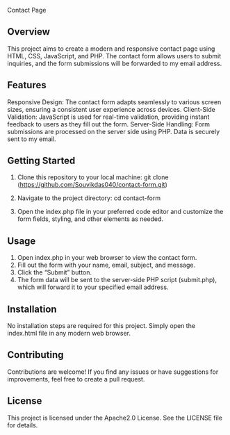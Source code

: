 Contact Page

Overview
--------
This project aims to create a modern and responsive contact page using HTML, CSS, JavaScript, and PHP. The contact form allows users to submit inquiries, and the form submissions will be forwarded to my email address.

Features
--------
Responsive Design: The contact form adapts seamlessly to various screen sizes, ensuring a consistent user experience across devices.
Client-Side Validation: JavaScript is used for real-time validation, providing instant feedback to users as they fill out the form.
Server-Side Handling: Form submissions are processed on the server side using PHP. Data is securely sent to my email.

Getting Started
---------------
1. Clone this repository to your local machine:
    git clone (https://github.com/Souvikdas040/contact-form.git)

2. Navigate to the project directory:
    cd contact-form

4. Open the index.php file in your preferred code editor and customize the form fields, styling, and other elements as needed.

Usage
-----
1. Open index.php in your web browser to view the contact form.
2. Fill out the form with your name, email, subject, and message.
3. Click the “Submit” button.
4. The form data will be sent to the server-side PHP script (submit.php), which will forward it to your specified email address.

Installation
------------
No installation steps are required for this project. Simply open the index.html file in any modern web browser.

Contributing
------------
Contributions are welcome! If you find any issues or have suggestions for improvements, feel free to create a pull request.

License
-------
This project is licensed under the Apache2.0 License. See the LICENSE file for details.

